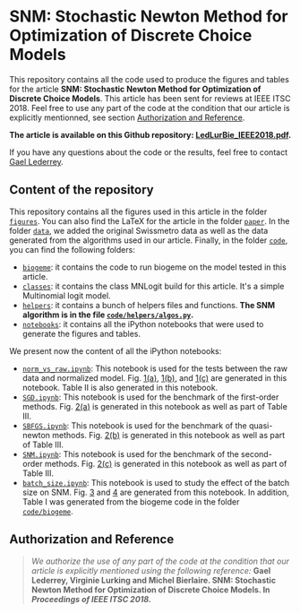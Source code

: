 # SNM: Stochastic Newton Method for Optimization of Discrete Choice Models

This repository contains all the code used to produce the figures and tables for the article **SNM: Stochastic Newton Method for Optimization of Discrete Choice Models**. This article has been sent for reviews at IEEE ITSC 2018. Feel free to use any part of the code at the condition that our article is explicitly  mentionned, see section [Authorization and Reference](#authorization-and-reference). 

**The article is available on this Github repository: [LedLurBie_IEEE2018.pdf](https://github.com/glederrey/IEEE2018_SNM/blob/master/paper/LedLurBie_IEEE2018.pdf).**

If you have any questions about the code or the results, feel free to contact [Gael Lederrey](mailto:gael.lederrey@epfl.ch).

## Content of the repository

This repository contains all the figures used in this article in the folder [`figures`](https://github.com/glederrey/IEEE2018_SNM/tree/master/figures). You can also find the LaTeX for the article in the folder [`paper`](https://github.com/glederrey/IEEE2018_SNM/tree/master/paper). In the folder [`data`](https://github.com/glederrey/IEEE2018_SNM/tree/master/data), we added the original Swissmetro data as well as the data generated from the algorithms used in our article. Finally, in the folder [`code`](https://github.com/glederrey/IEEE2018_SNM/tree/master/code), you can find the following folders:
- [`biogeme`](https://github.com/glederrey/IEEE2018_SNM/tree/master/code/biogeme): it contains the code to run biogeme on the model tested in this article.
- [`classes`](https://github.com/glederrey/IEEE2018_SNM/tree/master/code/classes): it contains the class MNLogit build for this article. It's a simple Multinomial logit model.
- [`helpers`](https://github.com/glederrey/IEEE2018_SNM/tree/master/code/helpers): it contains a bunch of helpers files and functions. **The SNM algorithm is in the file [`code/helpers/algos.py`](https://github.com/glederrey/IEEE2018_SNM/blob/master/code/helpers/algos.py).**
- [`notebooks`](https://github.com/glederrey/IEEE2018_SNM/tree/master/code/notebooks): it contains all the iPython notebooks that were used to generate the figures and tables.

We present now the content of all the iPython notebooks:
- [`norm_vs_raw.ipynb`](https://github.com/glederrey/IEEE2018_SNM/blob/master/code/notebooks/norm_vs_raw.ipynb): This notebook is used for the tests between the raw data and normalized model. Fig. [1(a)](https://github.com/glederrey/IEEE2018_SNM/blob/master/figures/SGD_norm_raw.pdf), [1(b)](https://github.com/glederrey/IEEE2018_SNM/blob/master/figures/adagrad_norm_raw.pdf), and [1(c)](https://github.com/glederrey/IEEE2018_SNM/blob/master/figures/SNM_norm_raw.pdf) are generated in this notebook. Table II is also generated in this notebook.
- [`SGD.ipynb`](https://github.com/glederrey/IEEE2018_SNM/blob/master/code/notebooks/SGD.ipynb): This notebook is used for the benchmark of the first-order methods. Fig. [2(a)](https://github.com/glederrey/IEEE2018_SNM/blob/master/figures/SGD.pdf) is generated in this notebook as well as part of Table III.
- [`SBFGS.ipynb`](https://github.com/glederrey/IEEE2018_SNM/blob/master/code/notebooks/SBFGS.ipynb): This notebook is used for the benchmark of the quasi-newton methods. Fig. [2(b)](https://github.com/glederrey/IEEE2018_SNM/blob/master/figures/SBFGS.pdf) is generated in this notebook as well as part of Table III.
- [`SNM.ipynb`](https://github.com/glederrey/IEEE2018_SNM/blob/master/code/notebooks/SNM.ipynb): This notebook is used for the benchmark of the second-order methods. Fig. [2(c)](https://github.com/glederrey/IEEE2018_SNM/blob/master/figures/SNM.pdf) is generated in this notebook as well as part of Table III.
- [`batch_size.ipynb`](https://github.com/glederrey/IEEE2018_SNM/blob/master/code/notebooks/batch_size.ipynb): This notebook is used to study the effect of the batch size on SNM. Fig. [3](https://github.com/glederrey/IEEE2018_SNM/blob/master/figures/perc_newton.pdf) and [4](https://github.com/glederrey/IEEE2018_SNM/blob/master/figures/dist.pdf) are generated from this notebook.
In addition, Table I was generated from the biogeme code in the folder [`code/biogeme`](https://github.com/glederrey/IEEE2018_SNM/tree/master/code/biogeme).

## Authorization and Reference
> *We authorize the use of any part of the code at the condition that our article is explicitly mentioned using the following reference:* **Gael Lederrey, Virginie Lurking and Michel Bierlaire. SNM: Stochastic Newton Method for Optimization of Discrete Choice Models. In *Proceedings of IEEE ITSC 2018.***
